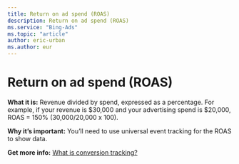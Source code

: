 ```yaml
---
title: Return on ad spend (ROAS)
description: Return on ad spend (ROAS)
ms.service: "Bing-Ads"
ms.topic: "article"
author: eric-urban
ms.author: eur
---
```


# Return on ad spend (ROAS)

**What it is:**   Revenue divided by spend, expressed as a percentage. For example, if your revenue is $30,000 and your advertising spend is $20,000, ROAS = 150% (30,000/20,000 x 100).

**Why it’s important:**   You’ll need to use universal event tracking for the ROAS to show data.

**Get more info:**     [What is conversion tracking?](../hlp_BA_CONC_UETv2WhatIsCT.md)


